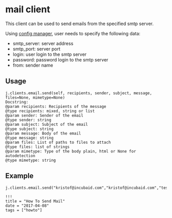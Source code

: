 # mail client

This client can be used to send emails from the specified smtp server.

Using [config manager](https://github.com/Jumpscale/core9/blob/master/docs/config/configmanager.md), user needs to specify the following data:

- smtp_server: server address
- smtp_port: server port
- login: user login to the smtp server
- password: password login to the smtp server
- from: sender name

## Usage

```
j.clients.email.send(self, recipients, sender, subject, message, files=None, mimetype=None)
Docstring:
@param recipients: Recipients of the message
@type recipients: mixed, string or list
@param sender: Sender of the email
@type sender: string
@param subject: Subject of the email
@type subject: string
@param message: Body of the email
@type message: string
@param files: List of paths to files to attach
@type files: list of strings
@param mimetype: Type of the body plain, html or None for autodetection
@type mimetype: string
```

## Example

```
j.clients.email.send("kristof@incubaid.com","kristof@incubaid.com","test","test")
```

```
!!!
title = "How To Send Mail"
date = "2017-04-08"
tags = ["howto"]
```

